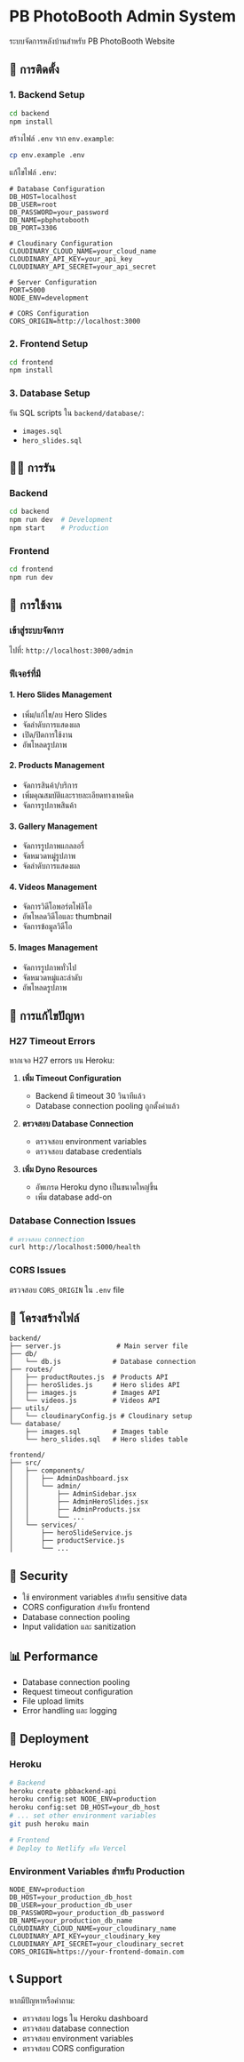 # PB PhotoBooth Admin System

ระบบจัดการหลังบ้านสำหรับ PB PhotoBooth Website

## 🚀 การติดตั้ง

### 1. Backend Setup

```bash
cd backend
npm install
```

สร้างไฟล์ `.env` จาก `env.example`:
```bash
cp env.example .env
```

แก้ไขไฟล์ `.env`:
```env
# Database Configuration
DB_HOST=localhost
DB_USER=root
DB_PASSWORD=your_password
DB_NAME=pbphotobooth
DB_PORT=3306

# Cloudinary Configuration
CLOUDINARY_CLOUD_NAME=your_cloud_name
CLOUDINARY_API_KEY=your_api_key
CLOUDINARY_API_SECRET=your_api_secret

# Server Configuration
PORT=5000
NODE_ENV=development

# CORS Configuration
CORS_ORIGIN=http://localhost:3000
```

### 2. Frontend Setup

```bash
cd frontend
npm install
```

### 3. Database Setup

รัน SQL scripts ใน `backend/database/`:
- `images.sql`
- `hero_slides.sql`

## 🏃‍♂️ การรัน

### Backend
```bash
cd backend
npm run dev  # Development
npm start    # Production
```

### Frontend
```bash
cd frontend
npm run dev
```

## 📱 การใช้งาน

### เข้าสู่ระบบจัดการ
ไปที่: `http://localhost:3000/admin`

### ฟีเจอร์ที่มี

#### 1. Hero Slides Management
- เพิ่ม/แก้ไข/ลบ Hero Slides
- จัดลำดับการแสดงผล
- เปิด/ปิดการใช้งาน
- อัพโหลดรูปภาพ

#### 2. Products Management
- จัดการสินค้า/บริการ
- เพิ่มคุณสมบัติและรายละเอียดทางเทคนิค
- จัดการรูปภาพสินค้า

#### 3. Gallery Management
- จัดการรูปภาพแกลลอรี่
- จัดหมวดหมู่รูปภาพ
- จัดลำดับการแสดงผล

#### 4. Videos Management
- จัดการวิดีโอพอร์ตโฟลิโอ
- อัพโหลดวิดีโอและ thumbnail
- จัดการข้อมูลวิดีโอ

#### 5. Images Management
- จัดการรูปภาพทั่วไป
- จัดหมวดหมู่และลำดับ
- อัพโหลดรูปภาพ

## 🔧 การแก้ไขปัญหา

### H27 Timeout Errors
หากเจอ H27 errors บน Heroku:

1. **เพิ่ม Timeout Configuration**
   - Backend มี timeout 30 วินาทีแล้ว
   - Database connection pooling ถูกตั้งค่าแล้ว

2. **ตรวจสอบ Database Connection**
   - ตรวจสอบ environment variables
   - ตรวจสอบ database credentials

3. **เพิ่ม Dyno Resources**
   - อัพเกรด Heroku dyno เป็นขนาดใหญ่ขึ้น
   - เพิ่ม database add-on

### Database Connection Issues
```bash
# ตรวจสอบ connection
curl http://localhost:5000/health
```

### CORS Issues
ตรวจสอบ `CORS_ORIGIN` ใน `.env` file

## 📁 โครงสร้างไฟล์

```
backend/
├── server.js              # Main server file
├── db/
│   └── db.js             # Database connection
├── routes/
│   ├── productRoutes.js  # Products API
│   ├── heroSlides.js     # Hero slides API
│   ├── images.js         # Images API
│   └── videos.js         # Videos API
├── utils/
│   └── cloudinaryConfig.js # Cloudinary setup
└── database/
    ├── images.sql        # Images table
    └── hero_slides.sql   # Hero slides table

frontend/
├── src/
│   ├── components/
│   │   ├── AdminDashboard.jsx
│   │   └── admin/
│   │       ├── AdminSidebar.jsx
│   │       ├── AdminHeroSlides.jsx
│   │       ├── AdminProducts.jsx
│   │       └── ...
│   └── services/
│       ├── heroSlideService.js
│       ├── productService.js
│       └── ...
```

## 🔐 Security

- ใช้ environment variables สำหรับ sensitive data
- CORS configuration สำหรับ frontend
- Database connection pooling
- Input validation และ sanitization

## 📊 Performance

- Database connection pooling
- Request timeout configuration
- File upload limits
- Error handling และ logging

## 🚀 Deployment

### Heroku
```bash
# Backend
heroku create pbbackend-api
heroku config:set NODE_ENV=production
heroku config:set DB_HOST=your_db_host
# ... set other environment variables
git push heroku main

# Frontend
# Deploy to Netlify หรือ Vercel
```

### Environment Variables สำหรับ Production
```env
NODE_ENV=production
DB_HOST=your_production_db_host
DB_USER=your_production_db_user
DB_PASSWORD=your_production_db_password
DB_NAME=your_production_db_name
CLOUDINARY_CLOUD_NAME=your_cloudinary_name
CLOUDINARY_API_KEY=your_cloudinary_key
CLOUDINARY_API_SECRET=your_cloudinary_secret
CORS_ORIGIN=https://your-frontend-domain.com
```

## 📞 Support

หากมีปัญหาหรือคำถาม:
- ตรวจสอบ logs ใน Heroku dashboard
- ตรวจสอบ database connection
- ตรวจสอบ environment variables
- ตรวจสอบ CORS configuration 